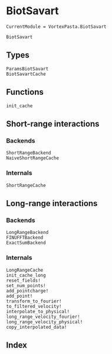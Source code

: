 # BiotSavart

```@meta
CurrentModule = VortexPasta.BiotSavart
```

```@docs
BiotSavart
```

## Types

```@docs
ParamsBiotSavart
BiotSavartCache
```

## Functions

```@docs
init_cache
```

## Short-range interactions

### Backends

```@docs
ShortRangeBackend
NaiveShortRangeCache
```

### Internals

```@docs
ShortRangeCache
```

## Long-range interactions

### Backends

```@docs
LongRangeBackend
FINUFFTBackend
ExactSumBackend
```

### Internals

```@docs
LongRangeCache
init_cache_long
reset_fields!
set_num_points!
add_pointcharge!
add_point!
transform_to_fourier!
to_filtered_velocity!
interpolate_to_physical!
long_range_velocity_fourier!
long_range_velocity_physical!
copy_interpolated_data!
```

## Index

```@index
```
